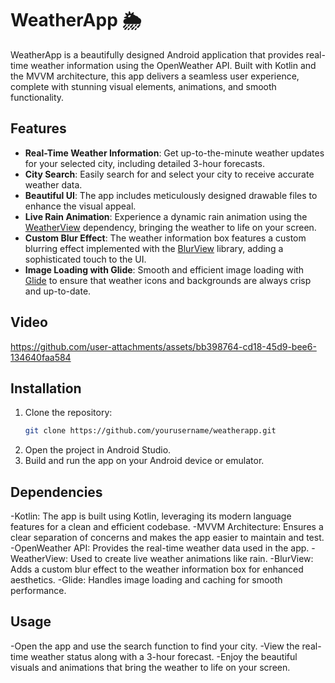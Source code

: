 # WeatherApp 🌦️

WeatherApp is a beautifully designed Android application that provides real-time weather information using the OpenWeather API. Built with Kotlin and the MVVM architecture, this app delivers a seamless user experience, complete with stunning visual elements, animations, and smooth functionality.

## Features

- **Real-Time Weather Information**: Get up-to-the-minute weather updates for your selected city, including detailed 3-hour forecasts.
- **City Search**: Easily search for and select your city to receive accurate weather data.
- **Beautiful UI**: The app includes meticulously designed drawable files to enhance the visual appeal.
- **Live Rain Animation**: Experience a dynamic rain animation using the [WeatherView](https://github.com/MatteoBattilana/WeatherView) dependency, bringing the weather to life on your screen.
- **Custom Blur Effect**: The weather information box features a custom blurring effect implemented with the [BlurView](https://github.com/Dimezis/BlurView) library, adding a sophisticated touch to the UI.
- **Image Loading with Glide**: Smooth and efficient image loading with [Glide](https://github.com/bumptech/glide) to ensure that weather icons and backgrounds are always crisp and up-to-date.

## Video


https://github.com/user-attachments/assets/bb398764-cd18-45d9-bee6-134640faa584



## Installation

1. Clone the repository:
   ```bash
   git clone https://github.com/yourusername/weatherapp.git
2. Open the project in Android Studio.
3. Build and run the app on your Android device or emulator.

## Dependencies

-Kotlin: The app is built using Kotlin, leveraging its modern language features for a clean and efficient codebase.
-MVVM Architecture: Ensures a clear separation of concerns and makes the app easier to maintain and test.
-OpenWeather API: Provides the real-time weather data used in the app.
-WeatherView: Used to create live weather animations like rain.
-BlurView: Adds a custom blur effect to the weather information box for enhanced aesthetics.
-Glide: Handles image loading and caching for smooth performance.

## Usage

-Open the app and use the search function to find your city.
-View the real-time weather status along with a 3-hour forecast.
-Enjoy the beautiful visuals and animations that bring the weather to life on your screen.
